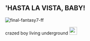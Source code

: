 ## **'HASTA LA VISTA, BABY!**

![final-fantasy7-ff](https://github.com/kartticus/kartticus/assets/100049393/d4a26a91-ab8d-4e19-9fce-9b73260ace97)

crazed boy living underground <img src="https://cdn.discordapp.com/attachments/780128819662028860/1145576055944515644/image0.gif" width="25" height="">
